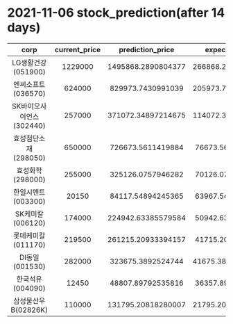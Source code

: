 # 2021-11-06 stock_prediction(after 14 days)

|   corp   |   current_price   |   prediction_price   |   expected_profit   |
|:--------:|:-----------------:|:--------------------:|:-------------------:|
|LG생활건강(051900)|1229000|1495868.2890804377|266868.28908043774|
|엔씨소프트(036570)|624000|829973.7430991039|205973.74309910391|
|SK바이오사이언스(302440)|257000|371072.34897214675|114072.34897214675|
|효성첨단소재(298050)|650000|726673.5611419884|76673.56114198838|
|효성화학(298000)|255000|325126.0757946282|70126.07579462818|
|한일시멘트(003300)|20150|84117.54894245365|63967.54894245365|
|SK케미칼(006120)|174000|224942.63385579584|50942.63385579584|
|롯데케미칼(011170)|219500|261215.20933394157|41715.20933394157|
|DI동일(001530)|282000|323675.3892524744|41675.389252474415|
|한국석유(004090)|12450|48807.89792535816|36357.89792535816|
|삼성물산우B(02826K)|110000|131795.20818280007|21795.208182800066|
